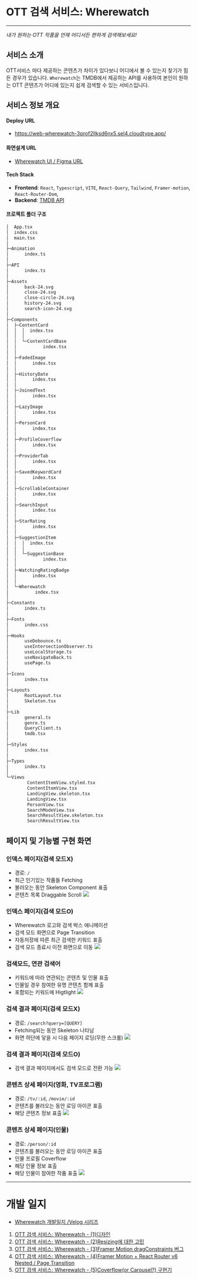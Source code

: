 # OTT 검색 서비스: Wherewatch
---
*내가 원하는 OTT 작품을 언제 어디서든 편하게 검색해보세요!*

## 서비스 소개

OTT서비스 마다 제공하는 콘텐츠가 차이가 있다보니 어디에서 볼 수 있는지 찾기가 힘든 경우가 있습니다. `Wherewatch`는 TMDB에서 제공하는 API를 사용하여 본인이 원하는 OTT 콘텐츠가 어디에 있는지 쉽게 검색할 수 있는 서비스입니다.

## 서비스 정보 개요

#### Deploy URL
- https://web-wherewatch-3prof2llksd6nx5.sel4.cloudtype.app/

#### 화면설계 URL
- [Wherewatch UI / Figma URL](https://www.figma.com/file/My6S2nDJSUg0MB8AffCyem/Wherewatch-v2?type=design&node-id=0%3A1&mode=design&t=DjYF73dVE9Q9ZTbR-1)

#### Tech Stack
- **Frontend**: `React`, `Typescript`, `VITE`, `React-Query`, `Tailwind`, `Framer-motion`, `React-Router-Dom`, 
- **Backend**: [TMDB API](https://developer.themoviedb.org/docs)

#### 프로젝트 폴더 구조
```bash
│  App.tsx
│  index.css
│  main.tsx
│
├─Animation
│      index.ts
│
├─API
│      index.ts
│
├─Assets
│      back-24.svg
│      close-24.svg
│      close-circle-24.svg
│      history-24.svg
│      search-icon-24.svg
│
├─Components
│  ├─ContentCard
│  │  │  index.tsx
│  │  │
│  │  └─ContentCardBase
│  │          index.tsx
│  │
│  ├─FadedImage
│  │      index.tsx
│  │
│  ├─HistoryDate
│  │      index.tsx
│  │
│  ├─JoinedText
│  │      index.tsx
│  │
│  ├─LazyImage
│  │      index.tsx
│  │
│  ├─PersonCard
│  │      index.tsx
│  │
│  ├─ProfileCoverflow
│  │      index.tsx
│  │
│  ├─ProviderTab
│  │      index.tsx
│  │
│  ├─SavedKeywordCard
│  │      index.tsx
│  │
│  ├─ScrollableContainer
│  │      index.tsx
│  │
│  ├─SearchInput
│  │      index.tsx
│  │
│  ├─StarRating
│  │      index.tsx
│  │
│  ├─SuggestionItem
│  │  │  index.tsx
│  │  │
│  │  └─SuggestionBase
│  │          index.tsx
│  │
│  ├─WatchingRatingBadge
│  │      index.tsx
│  │
│  └─Wherewatch
│          index.tsx
│
├─Constants
│      index.ts
│
├─Fonts
│      index.css
│
├─Hooks
│      useDebounce.ts
│      useIntersectionObserver.ts
│      useLocalStorage.ts
│      useNavigateBack.ts
│      usePage.ts
│
├─Icons
│      index.tsx
│
├─Layouts
│      RootLayout.tsx
│      Skeleton.tsx
│
├─Lib
│      general.ts
│      genre.ts
│      QueryClient.ts
│      tmdb.tsx
│
├─Styles
│      index.tsx
│
├─Types
│      index.ts
│
└─Views
        ContentItemView.styled.tsx
        ContentItemView.tsx
        LandingView.skeleton.tsx
        LandingView.tsx
        PersonView.tsx
        SearchModeView.tsx
        SearchResultView.skeleton.tsx
        SearchResultView.tsx
```


## 페이지 및 기능별 구현 화면

### 인덱스 페이지(검색 모드X)
- 경로: `/`
- 최근 인기있는 작품들 Fetching
- 불러오는 동안 Skeleton Component 표출
- 콘텐츠 목록 Draggable Scroll
![](https://velog.velcdn.com/images/sangpok/post/fffcbb39-ac4b-4afe-9921-e1b863c0fd15/image.gif)

### 인덱스 페이지(검색 모드O)
- Wherewatch 로고와 검색 박스 애니메이션
- 검색 모드 화면으로 Page Transition
- 자동저장에 따른 최근 검색한 키워드 표출
- 검색 모드 종료시 이전 화면으로 이동
![](https://velog.velcdn.com/images/sangpok/post/bd2f3e8b-d5ed-48bd-ae80-a31075665977/image.gif)

### 검색모드, 연관 검색어
- 키워드에 따라 연관되는 콘텐츠 및 인물 표출
- 인물일 경우 참여한 유명 콘텐츠 함께 표출
- 포함되는 키워드에 Higtlight
![](https://velog.velcdn.com/images/sangpok/post/c0b1fb0f-dcfb-4cc9-938f-9a2a0f44df11/image.gif)

### 검색 결과 페이지(검색 모드X)
- 경로: `/search?query=[QUERY]`
- Fetching되는 동안 Skeleton 나타남
- 화면 하단에 닿을 시 다음 페이지 로딩(무한 스크롤)
![](https://velog.velcdn.com/images/sangpok/post/6ea39406-4f83-4dc6-9c65-7eeaeba3e821/image.gif)

### 검색 결과 페이지(검색 모드O)
- 검색 결과 페이지에서도 검색 모드로 전환 가능
![](https://velog.velcdn.com/images/sangpok/post/118b6d5d-8868-4681-ab39-c306932523d4/image.gif)

### 콘텐츠 상세 페이지(영화, TV프로그램)
- 경로: `/tv/:id`, `/movie/:id`
- 콘텐츠를 불러오는 동안 로딩 아이콘 표출
- 해당 콘텐츠 정보 표출
![](https://velog.velcdn.com/images/sangpok/post/807ee755-88de-4254-b6e4-d37baa6abd9c/image.gif)

### 콘텐츠 상세 페이지(인물)
- 경로: `/person/:id`
- 콘텐츠를 불러오는 동안 로딩 아이콘 표출
- 인물 프로필 Coverflow
- 해당 인물 정보 표출
- 해당 인물이 참여한 작품 표출
![](https://velog.velcdn.com/images/sangpok/post/c8acbe08-2930-4626-9cb3-282caeb9d77c/image.gif)

---

# 개발 일지
- [Wherewatch 개발일지 /Velog 시리즈](https://velog.io/@sangpok/series/Wherewatch-%EA%B0%9C%EB%B0%9C%EC%9D%BC%EC%A7%80)
1. [OTT 검색 서비스: Wherewatch - (1)디자인](https://velog.io/@sangpok/OTT-%EA%B2%80%EC%83%89-%EC%84%9C%EB%B9%84%EC%8A%A4-Wherewatch-1%EB%94%94%EC%9E%90%EC%9D%B8)
2. [OTT 검색 서비스: Wherewatch - (2)Resizing에 대한 고민](https://velog.io/@sangpok/OTT-%EA%B2%80%EC%83%89-%EC%84%9C%EB%B9%84%EC%8A%A4-Wherewatch-2-%EA%B5%AC%EC%A1%B0-%EC%84%A4%EA%B3%84)
3. [OTT 검색 서비스: Wherewatch - (3)Framer Motion dragConstraints 버그](https://velog.io/@sangpok/Framer-Motion-dragConstraints-%EB%B2%84%EA%B7%B8)
4. [OTT 검색 서비스: Wherewatch - (4)Framer Motion + React Router v6 Nested / Page Transition](https://velog.io/@sangpok/OTT-%EA%B2%80%EC%83%89-%EC%84%9C%EB%B9%84%EC%8A%A4-Wherewatch-4-Framer-Motion-React-Router-v6-Nested-Page-Transition)
5. [OTT 검색 서비스: Wherewatch - (5)Coverflow(or Carousel?) 구현기](https://velog.io/@sangpok/OTT-%EA%B2%80%EC%83%89-%EC%84%9C%EB%B9%84%EC%8A%A4-Wherewatch-4Coverflowor-Carousel-%EA%B5%AC%ED%98%84%EA%B8%B0)
